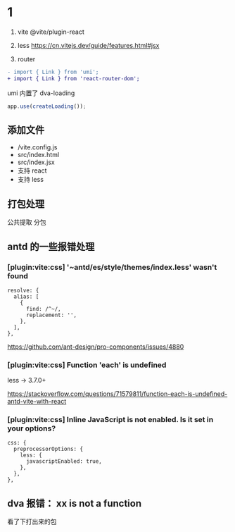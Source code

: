 # 1

1. vite @vite/plugin-react
3. less https://cn.vitejs.dev/guide/features.html#jsx

2. router

```diff
- import { Link } from 'umi';
+ import { Link } from 'react-router-dom';
```

umi 内置了 dva-loading 

```js
app.use(createLoading());

```

## 添加文件

* /vite.config.js
* src/index.html
* src/index.jsx
* 支持 react
* 支持 less


## 打包处理

公共提取
分包

## antd 的一些报错处理

### [plugin:vite:css] '~antd/es/style/themes/index.less' wasn't found

```text
resolve: {
  alias: [
    {
      find: /^~/,
      replacement: '',
    },
  ],
},
```

https://github.com/ant-design/pro-components/issues/4880

### [plugin:vite:css] Function 'each' is undefined

less -> 3.7.0+

https://stackoverflow.com/questions/71579811/function-each-is-undefined-antd-vite-with-react

### [plugin:vite:css] Inline JavaScript is not enabled. Is it set in your options?

```text
css: {
  preprocessorOptions: {
    less: {
      javascriptEnabled: true,
    },
  },
},
```

## dva 报错： xx is not a function

看了下打出来的包

